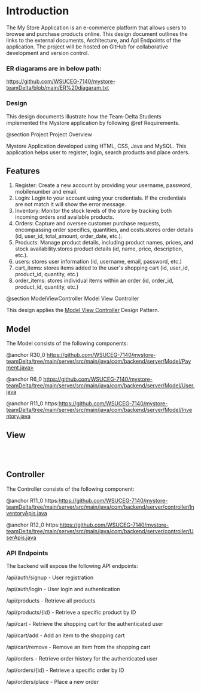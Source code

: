 # Introduction

The My Store Application is an e-commerce platform that allows users to browse and purchase products online. This design document outlines the links to the external documents, Architecture, and ApI Endpoints of the application. The project will be hosted on GitHub for collaborative development and version control.

### ER diagarams are in below path:

https://github.com/WSUCEG-7140/mystore-teamDelta/blob/main/ER%20diagaram.txt

### Design

This design documents illustrate how the Team-Delta Students implemented the Mystore application by following @ref Requirements.

@section Project Project Overview

Mystore Application developed using HTML, CSS, Java and MySQL. This application helps user to register, login, search products and place orders.

## Features
1. Register: Create a new account by providing your username, password, mobilenumber and email.
2. Login: Login to your account using your credentials. If the credentials are not match it will show the error message.
3. Inventory: Monitor the stock levels of the store by tracking both incoming orders and available products.
4. Orders: Capture and oversee customer purchase requests, encompassing order specifics, quantities, and costs.stores order details (id, user_id, total_amount, order_date, etc.).
5. Products: Manage product details, including product names, prices, and stock availability.stores product details (id, name, price, description, etc.).
6. users: stores user information (id, username, email, password, etc.)
7. cart_items: stores items added to the user's shopping cart (id, user_id, product_id, quantity, etc.)
8. order_items: stores individual items within an order (id, order_id, product_id, quantity, etc.)

@section ModelViewController Model View Controller

This design applies the [Model View Controller](https://en.wikipedia.org/wiki/Model–view–controller) Design Pattern.

## Model

The Model consists of the following components:

@anchor R30_0 https://github.com/WSUCEG-7140/mystore-teamDelta/tree/main/server/src/main/java/com/backend/server/Model/Payment.java>

@anchor R6_0 https://github.com/WSUCEG-7140/mystore-teamDelta/tree/main/server/src/main/java/com/backend/server/Model/User.java

@anchor R11_0 https:https://github.com/WSUCEG-7140/mystore-teamDelta/tree/main/server/src/main/java/com/backend/server/Model/Inventory.java


## View
<br>
<br>

## Controller

The Controller consists of the following component:

@anchor R11_0 https:https://github.com/WSUCEG-7140/mystore-teamDelta/tree/main/server/src/main/java/com/backend/server/controller/InventoryApis.java

@anchor R12_0 https:https://github.com/WSUCEG-7140/mystore-teamDelta/tree/main/server/src/main/java/com/backend/server/controller/UserApis.java

### API Endpoints
The backend will expose the following API endpoints:

/api/auth/signup - User registration

/api/auth/login - User login and authentication

/api/products - Retrieve all products

/api/products/{id} - Retrieve a specific product by ID

/api/cart - Retrieve the shopping cart for the authenticated user

/api/cart/add - Add an item to the shopping cart

/api/cart/remove - Remove an item from the shopping cart

/api/orders - Retrieve order history for the authenticated user

/api/orders/{id} - Retrieve a specific order by ID

/api/orders/place - Place a new order

